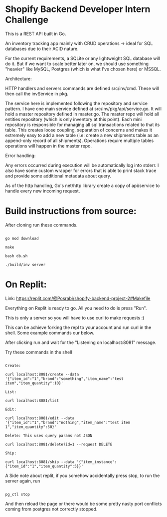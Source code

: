 # Shopify Backend Developer Intern Challenge

This is a REST API built in Go.

An inventory tracking app mainly with CRUD operations -> ideal for SQL databases due to their ACID nature.

For the current requirements, a SQLite or any lightweight SQL database will do it. But if we want to scale better later on, we should use something "heavier" like MySQL, Postgres (which is what I've chosen here) or MSSQL.

Architecture:

HTTP handlers and servers commands are defined src/inv/cmd. These will then call the invService in pkg.

The service here is implemented following the repository and service pattern. I have one main service defined at src/inv/pkg/api/service.go. It will hold a master repository defined in master.go. The master repo will hold all entities repository (which is only inventory at this point). Each mini repository is responsible for managing all sql transactions related to that its table. This creates loose coupling, separation of concerns and makes it extremely easy to add a new table (i.e: create a new shipments table as an append-only record of all shipments). Operations require multiple tables operations will happen in the master repo.

Error handling:

Any errors occurred during execution will be automatically log into stderr. I also have some custom wrapper for errors that is able to print stack trace and provide some additional metadata about query.

As of the http handling, Go's net/http library create a copy of api/service to handle every new incoming request.

# Build instructions from source:

After cloning run these commands.

```

go mod download

make

bash db.sh

./build/inv server

```

# On Replit:

Link: https://replit.com/@Posrabi/shopify-backend-project-2#Makefile

Everything on Replit is ready to go. All you need to do is press "Run".

This is only a server so you will have to use curl to make requests :)

This can be achieve forking the repl to your account and run curl in the shell. Some example commands our below.

After clicking run and wait for the "Listening on localhost:8081" message.

Try these commands in the shell

```

Create:

curl localhost:8081/create --data '{"item_id":"1","brand":"something","item_name":"test item","item_quantity":10}'

List:

curl localhost:8081/list

Edit:

curl localhost:8081/edit --data '{"item_id":"1","brand":"nothing","item_name":"test item 1","item_quantity":50}'

Delete: This uses query params not JSON

curl localhost:8081/delete?id=1 --request DELETE

Ship:

curl localhost:8081/ship --data '{"item_instance":{"item_id":"1","item_quantity":5}}'

```

A Side note about replit, if you somehow accidentally press stop, to run the server again, run

```

pg_ctl stop

```

And then reload the page or there would be some pretty nasty port conflicts coming from postgres not correctly stopped.

